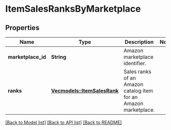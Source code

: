 # ItemSalesRanksByMarketplace

## Properties

Name | Type | Description | Notes
------------ | ------------- | ------------- | -------------
**marketplace_id** | **String** | Amazon marketplace identifier. | 
**ranks** | [**Vec<models::ItemSalesRank>**](ItemSalesRank.md) | Sales ranks of an Amazon catalog item for an Amazon marketplace. | 

[[Back to Model list]](../README.md#documentation-for-models) [[Back to API list]](../README.md#documentation-for-api-endpoints) [[Back to README]](../README.md)


